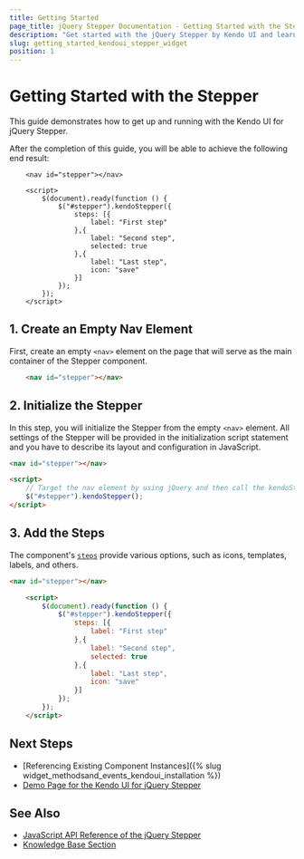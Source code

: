 ```yaml
---
title: Getting Started
page_title: jQuery Stepper Documentation - Getting Started with the Stepper
description: "Get started with the jQuery Stepper by Kendo UI and learn how to create, initialize, and enable the component."
slug: getting_started_kendoui_stepper_widget
position: 1
---
```


# Getting Started with the Stepper

This guide demonstrates how to get up and running with the Kendo UI for jQuery Stepper.

After the completion of this guide, you will be able to achieve the following end result:

```dojo
    <nav id="stepper"></nav>

    <script>
        $(document).ready(function () {
            $("#stepper").kendoStepper({
                steps: [{
                    label: "First step"
                },{
                    label: "Second step",
                    selected: true
                },{
                    label: "Last step",
                    icon: "save"
                }]
            });
        });
    </script>
```

## 1. Create an Empty Nav Element

First, create an empty `<nav>` element on the page that will serve as the main container of the Stepper component.

```html
    <nav id="stepper"></nav>
```

## 2. Initialize the Stepper

In this step, you will initialize the Stepper from the empty `<nav>` element. All settings of the Stepper will be provided in the initialization script statement and you have to describe its layout and configuration in JavaScript.

```html
<nav id="stepper"></nav>

<script>
    // Target the nav element by using jQuery and then call the kendoStepper() method.
    $("#stepper").kendoStepper();
</script>
```

## 3. Add the Steps

The component's [`steps`](/api/javascript/ui/stepper/configuration/steps) provide various options, such as icons, templates, labels, and others.

```html
<nav id="stepper"></nav>

    <script>
        $(document).ready(function () {
            $("#stepper").kendoStepper({
                steps: [{
                    label: "First step"
                },{
                    label: "Second step",
                    selected: true
                },{
                    label: "Last step",
                    icon: "save"
                }]
            });
        });
    </script>
```

## Next Steps

* [Referencing Existing Component Instances]({% slug widget_methodsand_events_kendoui_installation %})
* [Demo Page for the Kendo UI for jQuery Stepper](https://demos.telerik.com/kendo-ui/stepper/index)

## See Also

* [JavaScript API Reference of the jQuery Stepper](/api/javascript/ui/stepper)
* [Knowledge Base Section](/knowledge-base)


